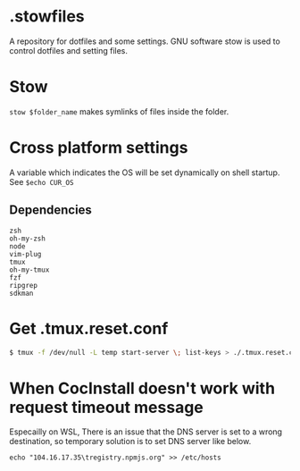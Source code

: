 # .stowfiles
A repository for dotfiles and some settings. GNU software stow is used to control dotfiles and setting files.

# Stow
```stow $folder_name``` makes symlinks of files inside the folder.

# Cross platform settings
A variable which indicates the OS will be set dynamically on shell startup.  
See ```$echo CUR_OS```

## Dependencies
```
zsh
oh-my-zsh
node
vim-plug
tmux
oh-my-tmux
fzf
ripgrep
sdkman
```

# Get .tmux.reset.conf
```bash
$ tmux -f /dev/null -L temp start-server \; list-keys > ./.tmux.reset.conf

```

# When CocInstall doesn't work with request timeout message
Especailly on WSL, There is an issue that the DNS server is set to a wrong destination, so temporary solution is to set DNS server like below.
```
echo "104.16.17.35\tregistry.npmjs.org" >> /etc/hosts
```

